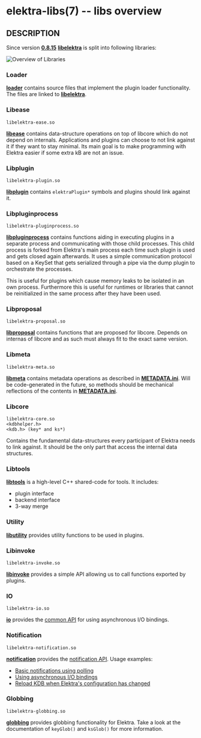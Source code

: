 elektra-libs(7) -- libs overview
================================

## DESCRIPTION

Since version **[0.8.15](/doc/decisions/library_split.md)** **[libelektra](elektra/)**
is split into following libraries:

![Overview of Libraries](/doc/images/overview_libs.png)

### Loader

**[loader](loader/)** contains source files that implement the plugin
loader functionality. The files are linked to **[libelektra](elektra/)**.

### Libease

    libelektra-ease.so

**[libease](ease/)** contains data-structure operations on top of libcore which do not depend on internals.
Applications and plugins can choose to not link against it if they want to stay minimal.
Its main goal is to make programming with Elektra easier if some extra kB are not an issue.

### Libplugin

    libelektra-plugin.so

**[libplugin](plugin/)** contains `elektraPlugin*` symbols and plugins should link against it.

### Libpluginprocess

    libelektra-pluginprocess.so

**[libpluginprocess](pluginprocess/)** contains functions aiding in executing plugins in a separate
process and communicating with those child processes. This child process is forked from Elektra's
main process each time such plugin is used and gets closed again afterwards. It uses a simple
communication protocol based on a KeySet that gets serialized through a pipe via the dump plugin to
orchestrate the processes.

This is useful for plugins which cause memory leaks to be isolated in an own process. Furthermore
this is useful for runtimes or libraries that cannot be reinitialized in the same process after they
have been used.

### Libproposal

    libelektra-proposal.so

**[libproposal](proposal/)** contains functions that are proposed for libcore. Depends on internas of libcore and as
such must always fit to the exact same version.

### Libmeta

    libelektra-meta.so

**[libmeta](meta/meta.c)** contains metadata operations as described in **[METADATA.ini](/doc/METADATA.ini)**.
Will be code-generated in the future, so methods should be mechanical reflections
of the contents in **[METADATA.ini](/doc/METADATA.ini)**.

### Libcore

    libelektra-core.so
    <kdbhelper.h>
    <kdb.h> (key* and ks*)

Contains the fundamental data-structures every participant of Elektra needs
to link against. It should be the only part that access the internal
data structures.

### Libtools

**[libtools](tools/)** is a high-level C++ shared-code for tools. It includes:

- plugin interface
- backend interface
- 3-way merge

### Utility

**[libutility](utility/)** provides utility functions to be used in plugins.

### Libinvoke

    libelektra-invoke.so

**[libinvoke](invoke/)** provides a simple API allowing us to call functions exported by plugins.

### IO

    libelektra-io.so

**[io](io/)** provides the
[common API](https://doc.libelektra.org/api/current/html/group__kdbio.html) for
using asynchronous I/O bindings.

### Notification

    libelektra-notification.so

**[notification](notification/)** provides the [notification API](https://doc.libelektra.org/api/current/html/group__kdbnotification.html).
Usage examples:

- [Basic notifications using polling](https://www.libelektra.org/examples/notificationpolling)
- [Using asynchronous I/O bindings](https://www.libelektra.org/examples/notificationasync)
- [Reload KDB when Elektra's configuration has changed](https://www.libelektra.org/examples/notificationreload)

### Globbing

    libelektra-globbing.so

**[globbing](globbing/)** provides globbing functionality for Elektra. Take a look at 
the documentation of `keyGlob()` and `ksGlob()` for more information.
